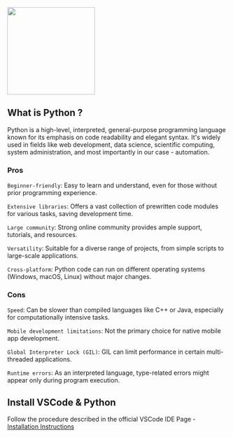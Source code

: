 <img src="https://upload.wikimedia.org/wikipedia/commons/thumb/c/c3/Python-logo-notext.svg/1869px-Python-logo-notext.svg.png" width="200" height="200">

## What is Python ? 

Python is a high-level, interpreted, general-purpose programming language known for its emphasis on code readability and elegant syntax. It's widely used in fields like web development, data science, scientific computing, system administration, and most importantly in our case -  automation.

### Pros

`Beginner-friendly`: Easy to learn and understand, even for those without prior programming experience.

`Extensive libraries`: Offers a vast collection of prewritten code modules for various tasks, saving development time.

`Large community`: Strong online community provides ample support, tutorials, and resources.

`Versatility`: Suitable for a diverse range of projects, from simple scripts to large-scale applications.

`Cross-platform`: Python code can run on different operating systems (Windows, macOS, Linux) without major changes.

### Cons

`Speed`: Can be slower than compiled languages like C++ or Java, especially for computationally intensive tasks.

`Mobile development limitations`: Not the primary choice for native mobile app development.

`Global Interpreter Lock (GIL)`: GIL can limit performance in certain multi-threaded applications.

`Runtime errors`: As an interpreted language, type-related errors might appear only during program execution.


## Install VSCode & Python
Follow the procedure described in the official VSCode IDE Page - [Installation Instructions](https://code.visualstudio.com/docs/python/python-tutorial)
